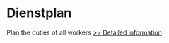 # Dienstplan
Plan the duties of all workers
[>> Detailed information](https://secure.shareit.com/shareit/product.html?productid=300060431&affiliateid=200057808)